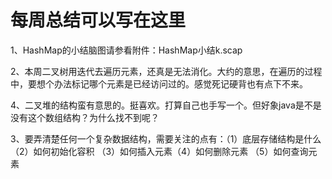 # 每周总结可以写在这里

1、HashMap的小结脑图请参看附件：HashMap小结k.scap

2、本周二叉树用迭代去遍历元素，还真是无法消化。大约的意思，在遍历的过程中，要想个办法标记哪个元素是已经访问过的。感觉死记硬背也有点下不来。

4、二叉堆的结构蛮有意思的。挺喜欢。打算自己也手写一个。但好象java是不是没有这个数组结构？为什么找不到呢？

3、要弄清楚任何一个复杂数据结构，需要关注的点有：（1）底层存储结构是什么 （2）如何初始化容积 （3）如何插入元素（4）如何删除元素 （5）如何查询元素